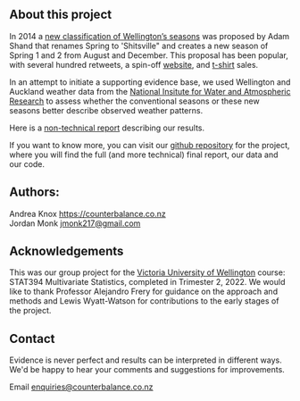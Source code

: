 ## About this project

In 2014 a [new classification of Wellington’s seasons](https://twitter.com/adamshand/status/513197000930521089?cxt=HHwWgsCTxIH9np8OAAAA) was proposed by Adam Shand that renames Spring to 'Shitsville" and creates a new season of Spring 1 and 2 from August and December. This proposal has been popular, with several hundred retweets, a spin-off [website](https://www.realnzweather.com), and [t-shirt](https://shitsville.printmighty.co.nz) sales.  

In an attempt to initiate a supporting evidence base, we used Wellington and Auckland weather data from the [National Insitute for Water and Atmospheric Research](https://cliflo.niwa.co.nz/) to assess whether the conventional seasons or these new seasons better describe observed weather patterns. 

Here is a [non-technical report](https://andreaknox-nz.github.io/real_seasons/non_technical_report/Non-technical_report_html.html) describing our results.

If you want to know more, you can visit our [github repository](https://github.com/andreaknox-nz/real_seasons) for the project, where you will find the full (and more technical) final report, our data and our code.

## Authors: 
Andrea Knox <https://counterbalance.co.nz>   
Jordan Monk <jmonk217@gmail.com>

## Acknowledgements
This was our group project for the [Victoria University of Wellington](https://www.wgtn.ac.nz/) course: STAT394 Multivariate Statistics, completed in Trimester 2, 2022. We would like to thank Professor Alejandro Frery for guidance on the approach and methods and Lewis Wyatt-Watson for contributions to the early stages of the project.

## Contact
Evidence is never perfect and results can be interpreted in different ways. We'd be happy to hear your comments and suggestions for improvements.

Email <enquiries@counterbalance.co.nz>
